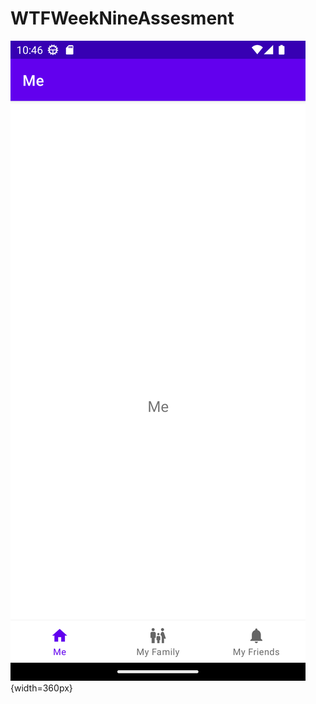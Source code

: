 # WTFWeekNineAssesment

![Screens](https://github.com/maqamylee0/WTFWeekNineAssesment/blob/master/bottom_navigation.png){width=360px}
